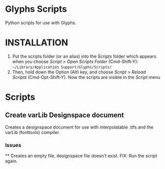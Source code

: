 # Glyphs Scripts
Python scripts for use with Glyphs.

# INSTALLATION

1. Put the scripts folder (or an alias) into the *Scripts* folder which appears when you choose *Script > Open Scripts Folder* (Cmd-Shift-Y): `~/Library/Application Support/Glyphs/Scripts/`
2. Then, hold down the Option (Alt) key, and choose *Script > Reload Scripts* (Cmd-Opt-Shift-Y). Now the scripts are visible in the *Script* menu

# Scripts

## Create varLib Designspace document

Creates a designspace document for use with interpolatable .ttfs and the varLib (fonttools) compiler.

### Issues

** Creates an empty file, designspace file doesn't exist. FIX: Run the script again.

